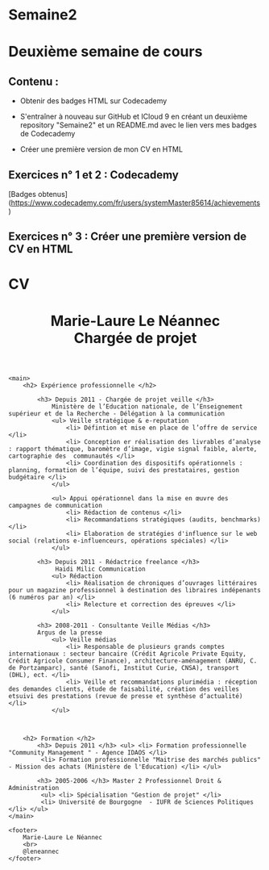 # Semaine2
# Deuxième semaine de cours


## Contenu :

* Obtenir des badges HTML sur Codecademy

* S'entraîner à nouveau sur GitHub et ICloud 9 en créant un deuxième repository "Semaine2" et un README.md avec le lien vers mes badges de Codecademy

* Créer une première version de mon CV en HTML



## Exercices n° 1 et 2 : Codecademy

[Badges obtenus] (https://www.codecademy.com/fr/users/systemMaster85614/achievements)



## Exercices n° 3 : Créer une première version de CV en HTML

# CV

<!DOCTYPE html>
<html>
    <header> 
        <h1> Marie-Laure Le Néannec
        <br>
        Chargée de projet </h1>
    </header>
    
    <main>
        <h2> Expérience professionnelle </h2>
            
            <h3> Depuis 2011 - Chargée de projet veille </h3>
                Ministère de l’Education nationale, de l’Enseignement supérieur et de la Recherche - Délégation à la communication
                <ul> Veille stratégique & e-reputation
                    <li> Défintion et mise en place de l’offre de service </li>
                    <li> Conception er réalisation des livrables d’analyse : rapport thématique, baromètre d’image, vigie signal faible, alerte, cartographie des  communautés </li>
                    <li> Coordination des dispositifs opérationnels : planning, formation de l’équipe, suivi des prestataires, gestion budgétaire </li>
                </ul>
            
                <ul> Appui opérationnel dans la mise en œuvre des campagnes de communication
                    <li> Rédaction de contenus </li>
                    <li> Recommandations stratégiques (audits, benchmarks) </li>
                    <li> Elaboration de stratégies d'influence sur le web social (relations e-influenceurs, opérations spéciales) </li>
                </ul>
            
            <h3> Depuis 2011 - Rédactrice freelance </h3>
                 Haidi Milic Communication
                <ul> Rédaction
                    <li> Réalisation de chroniques d’ouvrages littéraires pour un magazine professionnel à destination des libraires indépenants (6 numéros par an) </li>
                    <li> Relecture et correction des épreuves </li>
                </ul>

            <h3> 2008-2011 - Consultante Veille Médias </h3>
            Argus de la presse
                <ul> Veille médias
                    <li> Responsable de plusieurs grands comptes internationaux : secteur bancaire (Crédit Agricole Private Equity, Crédit Agricole Consumer Finance), architecture-aménagement (ANRU, C. de Portzamparc), santé (Sanofi, Institut Curie, CNSA), transport (DHL), ect. </li>
                    <li> Veille et recommandations plurimédia : réception des demandes clients, étude de faisabilité, création des veilles etsuivi des prestations (revue de presse et synthèse d’actualité) </li>
                </ul>



        <h2> Formation </h2>
            <h3> Depuis 2011 </h3> <ul> <li> Formation professionnelle "Community Management " - Agence IDAOS </li>
             <li> Formation professionnelle "Maitrise des marchés publics" - Mission des achats (Ministère de l'Education) </li> </ul>

            <h3> 2005-2006 </h3> Master 2 Professionnel Droit & Administration           
             <ul> <li> Spécialisation "Gestion de projet" </li>
             <li> Université de Bourgogne  - IUFR de Sciences Politiques </li> </ul>          
    </main>

    <footer>
        Marie-Laure Le Néannec
        <br>
        @leneannec
    </footer>

</html>
